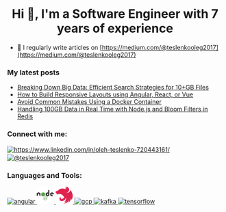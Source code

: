 <h1 align="center">Hi 👋, I'm a Software Engineer with 7 years of experience</h1>

- 📝 I regularly write articles on [https://medium.com/@teslenkooleg2017](https://medium.com/@teslenkooleg2017)

### My latest posts
<!-- BLOG-POST-LIST:START -->
- [Breaking Down Big Data: Efficient Search Strategies for 10+GB Files](https://medium.com/@teslenkooleg2017/breaking-down-big-data-efficient-search-strategies-for-10-gb-files-2a6f14522853?source=rss-2e5f5b703d04------2)
- [How to Build Responsive Layouts using Angular, React, or Vue](https://levelup.gitconnected.com/how-to-build-responsive-layouts-using-angular-react-or-vue-23968710aab8?source=rss-2e5f5b703d04------2)
- [Avoid Common Mistakes Using a Docker Container](https://levelup.gitconnected.com/avoid-common-mistakes-using-a-docker-container-b661233d3905?source=rss-2e5f5b703d04------2)
- [Handling 100GB Data in Real Time with Node.js and Bloom Filters in Redis](https://levelup.gitconnected.com/handling-100gb-data-in-real-time-with-node-js-and-bloom-filters-in-redis-bdb80746cd96?source=rss-2e5f5b703d04------2)
<!-- BLOG-POST-LIST:END -->

<h3 align="left">Connect with me:</h3>
<p align="left">
<a href="https://linkedin.com/in/https://www.linkedin.com/in/oleh-teslenko-720443161/" target="blank"><img align="center" src="https://raw.githubusercontent.com/rahuldkjain/github-profile-readme-generator/master/src/images/icons/Social/linked-in-alt.svg" alt="https://www.linkedin.com/in/oleh-teslenko-720443161/" height="30" width="40" /></a>
<a href="https://medium.com/@teslenkooleg2017" target="blank"><img align="center" src="https://raw.githubusercontent.com/rahuldkjain/github-profile-readme-generator/master/src/images/icons/Social/medium.svg" alt="@teslenkooleg2017" height="30" width="40" /></a>
</p>

<h3 align="left">Languages and Tools:</h3>
<p align="left"> 
  <a href="https://angular.io" target="_blank" rel="noreferrer"> <img src="https://angular.io/assets/images/logos/angular/angular.svg" alt="angular" width="40" height="40"/> </a> 
  <a href="https://nodejs.org" target="_blank" rel="noreferrer"> <img src="https://raw.githubusercontent.com/devicons/devicon/master/icons/nodejs/nodejs-original-wordmark.svg" alt="nodejs" width="40" height="40"/> </a>
  <a href="https://nestjs.com/" target="_blank" rel="noreferrer"> <img src="https://raw.githubusercontent.com/devicons/devicon/master/icons/nestjs/nestjs-plain.svg" alt="nestjs" width="40" height="40"/> </a>
  <a href="https://cloud.google.com" target="_blank" rel="noreferrer"> <img src="https://www.vectorlogo.zone/logos/google_cloud/google_cloud-icon.svg" alt="gcp" width="40" height="40"/> </a>     <a href="https://kafka.apache.org/" target="_blank" rel="noreferrer"> <img src="https://www.vectorlogo.zone/logos/apache_kafka/apache_kafka-icon.svg" alt="kafka" width="40" height="40"/>     </a> 
  <a href="https://www.tensorflow.org" target="_blank" rel="noreferrer"> <img src="https://www.vectorlogo.zone/logos/tensorflow/tensorflow-icon.svg" alt="tensorflow" width="40" height="40"/> </a> </p>
